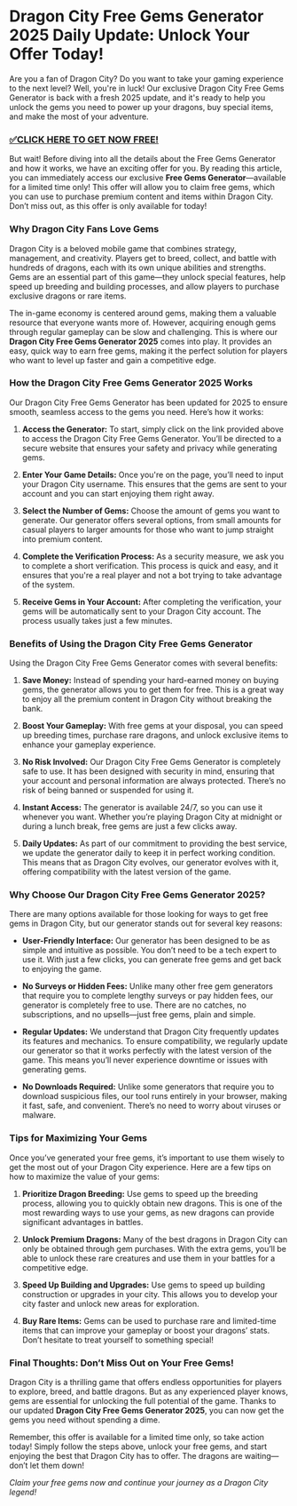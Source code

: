 # Dragon City Free Gems Generator 2025 Daily Update: Unlock Your Offer Today!

Are you a fan of Dragon City? Do you want to take your gaming experience to the next level? Well, you're in luck! Our exclusive Dragon City Free Gems Generator is back with a fresh 2025 update, and it's ready to help you unlock the gems you need to power up your dragons, buy special items, and make the most of your adventure.

### [✅CLICK HERE TO GET NOW FREE!](https://freeforyou.xyz/dragon/city/go/)

But wait! Before diving into all the details about the Free Gems Generator and how it works, we have an exciting offer for you. By reading this article, you can immediately access our exclusive **Free Gems Generator**—available for a limited time only! This offer will allow you to claim free gems, which you can use to purchase premium content and items within Dragon City. Don’t miss out, as this offer is only available for today!

### Why Dragon City Fans Love Gems

Dragon City is a beloved mobile game that combines strategy, management, and creativity. Players get to breed, collect, and battle with hundreds of dragons, each with its own unique abilities and strengths. Gems are an essential part of this game—they unlock special features, help speed up breeding and building processes, and allow players to purchase exclusive dragons or rare items.

The in-game economy is centered around gems, making them a valuable resource that everyone wants more of. However, acquiring enough gems through regular gameplay can be slow and challenging. This is where our **Dragon City Free Gems Generator 2025** comes into play. It provides an easy, quick way to earn free gems, making it the perfect solution for players who want to level up faster and gain a competitive edge.

### How the Dragon City Free Gems Generator 2025 Works

Our Dragon City Free Gems Generator has been updated for 2025 to ensure smooth, seamless access to the gems you need. Here’s how it works:

1. **Access the Generator:** To start, simply click on the link provided above to access the Dragon City Free Gems Generator. You’ll be directed to a secure website that ensures your safety and privacy while generating gems.
   
2. **Enter Your Game Details:** Once you're on the page, you’ll need to input your Dragon City username. This ensures that the gems are sent to your account and you can start enjoying them right away.

3. **Select the Number of Gems:** Choose the amount of gems you want to generate. Our generator offers several options, from small amounts for casual players to larger amounts for those who want to jump straight into premium content.

4. **Complete the Verification Process:** As a security measure, we ask you to complete a short verification. This process is quick and easy, and it ensures that you're a real player and not a bot trying to take advantage of the system.

5. **Receive Gems in Your Account:** After completing the verification, your gems will be automatically sent to your Dragon City account. The process usually takes just a few minutes.

### Benefits of Using the Dragon City Free Gems Generator

Using the Dragon City Free Gems Generator comes with several benefits:

1. **Save Money:** Instead of spending your hard-earned money on buying gems, the generator allows you to get them for free. This is a great way to enjoy all the premium content in Dragon City without breaking the bank.

2. **Boost Your Gameplay:** With free gems at your disposal, you can speed up breeding times, purchase rare dragons, and unlock exclusive items to enhance your gameplay experience.

3. **No Risk Involved:** Our Dragon City Free Gems Generator is completely safe to use. It has been designed with security in mind, ensuring that your account and personal information are always protected. There’s no risk of being banned or suspended for using it.

4. **Instant Access:** The generator is available 24/7, so you can use it whenever you want. Whether you’re playing Dragon City at midnight or during a lunch break, free gems are just a few clicks away.

5. **Daily Updates:** As part of our commitment to providing the best service, we update the generator daily to keep it in perfect working condition. This means that as Dragon City evolves, our generator evolves with it, offering compatibility with the latest version of the game.

### Why Choose Our Dragon City Free Gems Generator 2025?

There are many options available for those looking for ways to get free gems in Dragon City, but our generator stands out for several key reasons:

- **User-Friendly Interface:** Our generator has been designed to be as simple and intuitive as possible. You don’t need to be a tech expert to use it. With just a few clicks, you can generate free gems and get back to enjoying the game.

- **No Surveys or Hidden Fees:** Unlike many other free gem generators that require you to complete lengthy surveys or pay hidden fees, our generator is completely free to use. There are no catches, no subscriptions, and no upsells—just free gems, plain and simple.

- **Regular Updates:** We understand that Dragon City frequently updates its features and mechanics. To ensure compatibility, we regularly update our generator so that it works perfectly with the latest version of the game. This means you’ll never experience downtime or issues with generating gems.

- **No Downloads Required:** Unlike some generators that require you to download suspicious files, our tool runs entirely in your browser, making it fast, safe, and convenient. There’s no need to worry about viruses or malware.

### Tips for Maximizing Your Gems

Once you’ve generated your free gems, it’s important to use them wisely to get the most out of your Dragon City experience. Here are a few tips on how to maximize the value of your gems:

1. **Prioritize Dragon Breeding:** Use gems to speed up the breeding process, allowing you to quickly obtain new dragons. This is one of the most rewarding ways to use your gems, as new dragons can provide significant advantages in battles.

2. **Unlock Premium Dragons:** Many of the best dragons in Dragon City can only be obtained through gem purchases. With the extra gems, you’ll be able to unlock these rare creatures and use them in your battles for a competitive edge.

3. **Speed Up Building and Upgrades:** Use gems to speed up building construction or upgrades in your city. This allows you to develop your city faster and unlock new areas for exploration.

4. **Buy Rare Items:** Gems can be used to purchase rare and limited-time items that can improve your gameplay or boost your dragons’ stats. Don’t hesitate to treat yourself to something special!

### Final Thoughts: Don’t Miss Out on Your Free Gems!

Dragon City is a thrilling game that offers endless opportunities for players to explore, breed, and battle dragons. But as any experienced player knows, gems are essential for unlocking the full potential of the game. Thanks to our updated **Dragon City Free Gems Generator 2025**, you can now get the gems you need without spending a dime.

Remember, this offer is available for a limited time only, so take action today! Simply follow the steps above, unlock your free gems, and start enjoying the best that Dragon City has to offer. The dragons are waiting—don’t let them down!

*Claim your free gems now and continue your journey as a Dragon City legend!*
